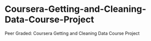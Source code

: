 # Coursera-Getting-and-Cleaning-Data-Course-Project
Peer Graded: Coursera Getting and Cleaning Data Course Project
